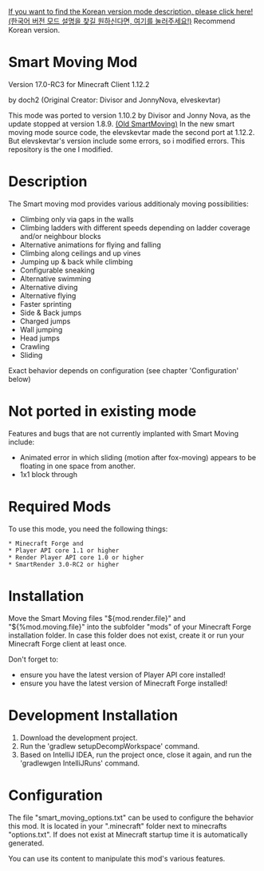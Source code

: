 [If you want to find the Korean version mode description, please click here!(한국어 버전 모드 설명을 찾길 원하신다면, 여기를 눌러주세요!)](https://github.com/doch2/SmartMovingReboot/blob/master/README_Korean.md)
Recommend Korean version.


Smart Moving Mod
================

Version 17.0-RC3 for Minecraft Client 1.12.2

by doch2 (Original Creator: Divisor and JonnyNova, elveskevtar) 

This mode was ported to version 1.10.2 by Divisor and Jonny Nova, as the update stopped at version 1.8.9. [(Old SmartMoving)](https://www.curseforge.com/minecraft/mc-mods/smart-moving) In the new smart moving mode source code, the elevskevtar made the second port at 1.12.2. 
But elevskevtar's version include some errors, so i  modified errors. This repository is the one I modified.


Description
===========

The Smart moving mod provides various additionaly moving possibilities:

* Climbing only via gaps in the walls
* Climbing ladders with different speeds depending on ladder coverage and/or neighbour blocks
* Alternative animations for flying and falling
* Climbing along ceilings and up vines
* Jumping up & back while climbing
* Configurable sneaking
* Alternative swimming
* Alternative diving
* Alternative flying
* Faster sprinting
* Side & Back jumps
* Charged jumps
* Wall jumping
* Head jumps
* Crawling
* Sliding

Exact behavior depends on configuration (see chapter 'Configuration' below)



Not ported in existing mode
===========

Features and bugs that are not currently implanted with Smart Moving include:

* Animated error in which sliding (motion after fox-moving) appears to be floating in one space from another.
* 1x1 block through




Required Mods
=============

To use this mode, you need the following things:

    * Minecraft Forge and
    * Player API core 1.1 or higher
    * Render Player API core 1.0 or higher
    * SmartRender 3.0-RC2 or higher



Installation
============

Move the Smart Moving files "${mod.render.file}" and "${%mod.moving.file}" into the subfolder "mods" of your Minecraft Forge installation folder. In case this folder does not exist, create it or run your Minecraft Forge client at least once.

Don't forget to:
* ensure you have the latest version of Player API core installed!
* ensure you have the latest version of Minecraft Forge installed!



Development Installation
========================

1. Download the development project.
2. Run the 'gradlew setupDecompWorkspace' command.
3. Based on IntelliJ IDEA, run the project once, close it again, and run the 'gradlewgen IntelliJRuns' command.



Configuration
=============

The file "smart_moving_options.txt" can be used to configure the behavior this mod.
It is located in your ".minecraft" folder next to minecrafts "options.txt".
If does not exist at Minecraft startup time it is automatically generated.

You can use its content to manipulate this mod's various features.

